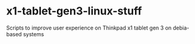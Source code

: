# x1-tablet-gen3-linux-stuff
Scripts to improve user experience on Thinkpad x1 tablet gen 3 on debia-based systems
